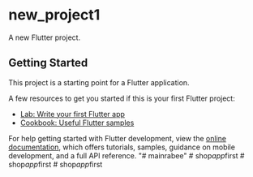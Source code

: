 # new_project1

A new Flutter project.

## Getting Started

This project is a starting point for a Flutter application.

A few resources to get you started if this is your first Flutter project:

- [Lab: Write your first Flutter app](https://docs.flutter.dev/get-started/codelab)
- [Cookbook: Useful Flutter samples](https://docs.flutter.dev/cookbook)

For help getting started with Flutter development, view the
[online documentation](https://docs.flutter.dev/), which offers tutorials,
samples, guidance on mobile development, and a full API reference.
"# mainrabee" 
#   s h o p _ a p p _ f i r s t  
 #   s h o p _ a p p _ f i r s t  
 #   s h o p _ a p p _ f i r s t  
 